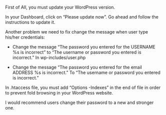 First of All, you must update your WordPress version.

In your Dashboard, click on “Please update now”. Go ahead and follow the instructions to update it.

Another problem we need to fix change the message when user type his/her credentials:

  - Change the message  “The password you entered for the USERNAME %s is incorrect” to “The username or password you entered is incorrect.” In wp-includes/user.php

- Change the message “The password you entered for the email ADDRESS %s is incorrect.” To “The username or password you entered is incorrect.”



In .htaccess file, you must add “Options -Indexes” in the end of file in order to prevent fold browsing in your WordPress website.

I would recommend users change their password to a new and stronger one. 
